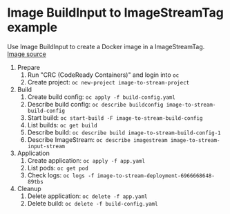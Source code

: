 # Image BuildInput to ImageStreamTag example

Use Image BuildInput to create a Docker image in a ImageStreamTag.  
[Image source](https://docs.openshift.com/container-platform/4.8/cicd/builds/creating-build-inputs.html#builds-binary-source_creating-build-inputs)

1. Prepare
    1. Run "CRC (CodeReady Containers)" and login into `oc`
    1. Create project: `oc new-project image-to-stream-project`
1. Build
    1. Create build config: `oc apply -f build-config.yaml`
    1. Describe build config: `oc describe buildconfig image-to-stream-build-config`
    1. Start build: `oc start-build -F image-to-stream-build-config`
    1. List builds: `oc get build`
    1. Describe build: `oc describe build image-to-stream-build-config-1`
    1. Describe ImageStream: `oc describe imagestream image-to-stream-input-stream`
1. Application
    1. Create application: `oc apply -f app.yaml`
    1. List pods: `oc get pod`
    1. Check logs: `oc logs -f image-to-stream-deployment-6966668648-89tbs`
1. Cleanup
    1. Delete application: `oc delete -f app.yaml`
    1. Delete build: `oc delete -f build-config.yaml`
